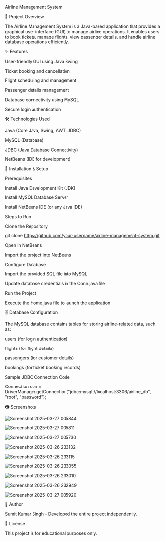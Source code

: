 Airline Management System

📌 Project Overview

The Airline Management System is a Java-based application that provides a graphical user interface (GUI) to manage airline operations. It enables users to book tickets, manage flights, view passenger details, and handle airline database operations efficiently.

✨ Features

User-friendly GUI using Java Swing

Ticket booking and cancellation

Flight scheduling and management

Passenger details management

Database connectivity using MySQL

Secure login authentication

🛠️ Technologies Used

Java (Core Java, Swing, AWT, JDBC)

MySQL (Database)

JDBC (Java Database Connectivity)

NetBeans (IDE for development)

🚀 Installation & Setup

Prerequisites

Install Java Development Kit (JDK)

Install MySQL Database Server

Install NetBeans IDE (or any Java IDE)

Steps to Run

Clone the Repository

git clone https://github.com/your-username/airline-management-system.git

Open in NetBeans

Import the project into NetBeans

Configure Database

Import the provided SQL file into MySQL

Update database credentials in the Conn.java file

Run the Project

Execute the Home.java file to launch the application

🗄️ Database Configuration

The MySQL database contains tables for storing airline-related data, such as:

users (for login authentication)

flights (for flight details)

passengers (for customer details)

bookings (for ticket booking records)

Sample JDBC Connection Code

Connection con = DriverManager.getConnection("jdbc:mysql://localhost:3306/airline_db", "root", "password");

📷 Screenshots

![Screenshot 2025-03-27 005844](https://github.com/user-attachments/assets/be7fbae6-f32c-4d9c-be36-922942f2fc53)

![Screenshot 2025-03-27 005811](https://github.com/user-attachments/assets/34ae91e5-e4e5-4f49-9eb7-cd85aa416db6)

![Screenshot 2025-03-27 005730](https://github.com/user-attachments/assets/1bba55c2-d3f7-4e90-96ce-35edd6654826)

![Screenshot 2025-03-26 233132](https://github.com/user-attachments/assets/9c25a4ad-d955-4ccb-8be3-74d02adaa33a)

![Screenshot 2025-03-26 233115](https://github.com/user-attachments/assets/02e54364-c65c-4eb2-9e54-c27c1e91a53b)

![Screenshot 2025-03-26 233055](https://github.com/user-attachments/assets/49033871-0588-4352-ab6e-fab504776368)

![Screenshot 2025-03-26 233010](https://github.com/user-attachments/assets/e710f599-a6fe-44e4-82c5-f49a5d60ffc2)

![Screenshot 2025-03-26 232949](https://github.com/user-attachments/assets/9343b109-7012-47a3-9fa7-70c5789c0231)

![Screenshot 2025-03-27 005920](https://github.com/user-attachments/assets/98d7a90b-d1d7-4935-b160-eec748bf371b)




👤 Author

Sumit Kumar Singh - Developed the entire project independently.

📄 License

This project is for educational purposes only.

